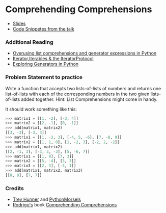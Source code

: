 # Comprehending Comprehensions

* [Slides](https://docs.google.com/presentation/d/1oWCqL31WKv7x6UtATHvhELUgFx8Z12QPCeXubAjaw7Q/edit?usp=sharing)
* [Code Snippetes from the talk](https://github.com/Pradhvan/Talks/blob/main/ComprehendingComprehensions/Comprehending%20Comprehensions.ipynb)

### Additional Reading

* [Overusing list comprehensions and generator expressions in Python](https://treyhunner.com/2019/03/abusing-and-overusing-list-comprehensions-in-python/)
* [Iterator,Iterables & the IteratorProtocol](https://blogs.dgplug.org/pradhvan/iterator-iterables-and-the-iteratorprotocal)
* [Exploring Generators in Python](https://blogs.dgplug.org/pradhvan/exploring-generators-in-python)


### Problem Statement to practice

Write a function that accepts two lists-of-lists of numbers and returns one list-of-lists with each of the corresponding numbers in the two given lists-of-lists added together. Hint: List Comprehensions might come in handy.

It should work something like this:

```Python
>>> matrix1 = [[1, -2], [-3, 4]]
>>> matrix2 = [[2, -1], [0, -1]]
>>> add(matrix1, matrix2)
[[3, -3], [-3, 3]]
>>> matrix1 = [[1, -2, 3], [-4, 5, -6], [7, -8, 9]]
>>> matrix2 = [[1, 1, 0], [1, -2, 3], [-2, 2, -2]]
>>> add(matrix1, matrix2)
[[2, -1, 3], [-3, 3, -3], [5, -6, 7]]
>>> matrix1 = [[1, 9], [7, 3]]
>>> matrix2 = [[5, -4], [3, 3]]
>>> matrix3 = [[2, 3], [-3, 1]]
>>> add(matrix1, matrix2, matrix3)
[[8, 8], [7, 7]]
```


### Credits

* [Trey Hunner](https://treyhunner.com/) and [PythonMorsels](https://www.pythonmorsels.com/)
* [Rodrigo's](https://twitter.com/mathsppblog) book [Comprehending Comprehensions](https://mathspp.gumroad.com/l/comprehending-comprehensions)
